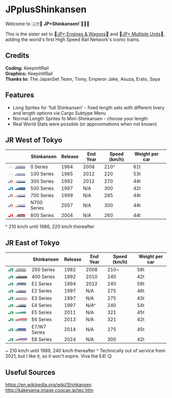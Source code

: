 # JPplusShinkansen

Welcome to 🇯🇵🚅 **JP+Shinkansen!** 🚅🇯🇵

This is the sister set to 🚂[JP+ Engines & Wagons](https://github.com/EmperorJake/JPengines)🚂 and 🚆[JP+ Multiple Units](https://github.com/Tintinfan/JPplusSet)🚆, adding the world's first High Speed Rail Network's iconic trains.

## Credits
**Coding:** KeepinItRail <br>
**Graphics:** KeepinItRail <br>
**Thanks to:** The JapanSet Team, Tinny, Emperor Jake, Asuza, Erato, Saya

## Features

* Long Sprites for 'full Shinkansen' - fixed length sets with different livery and length options via Cargo Subtype Menu
* Normal Length Sprites fo Mini-Shinkansen - choose your length
* Real World Stats were possible (or approximations when not known)


## JR West of Tokyo

| | Shinkansen | Release | End Year  | Speed (km/h) | Weight per car| |
| --- | --- | --- | --- | --- | --- | --- | 
|![0 Series](/src/gfx/0_series/purchase_original.png)| 0 Series | 1964 | 2008 |  210^ | 61t |
|![100 Series](/src/gfx/100_series/purchase_original_jnr.png)| 100 Series | 1985 | 2012 | 220 | 53t
|![300 Series](/src/gfx/300_series/purchase.png)| 300 Series | 1992 | 2012 | 270 | 44t|
|![500 Series](/src/gfx/500_series/purchase.png)| 500 Series | 1997 | N/A | 300 | 42t |
|![700 Series](/src/gfx/700_series/purchase.png)| 700 Series | 1999 | N/A | 285 | 44t |
|![N700 Series](/src/gfx/n700_series/buy_n700.png)| N700 Series | 2007 | N/A | 300|44t|
|![800 Series](/src/gfx/800_series/purchase.png)| 800 Series | 2004 | N/A | 260 | 44t

^ 210 km/h until 1986, 220 km/h thereafter

## JR East of Tokyo 

| | Shinkansen | Release | End Year  | Speed (km/h) | Weight per car | 
| --- | --- | --- | --- |--- | --- | 
|![200 Series](/src/gfx/200_series/purchase_original_jre.png)| 200 Series | 1982 | 2008 | 210~ | 58t
|![400 Series](/src/gfx/400_series/buy_400.png)| 400 Series | 1992 | 2010 | 240 | 42t
|![E1 Series](/src/gfx/e1_series/buy_e1_original.png)| E1 Series | 1994 | 2012 | 240 | 58t 
|![E2 Series](/src/gfx/e2_series/purchase.png)| E2 Series | 1997 | N/A | 275 | 46t
|![E3 Series](/src/gfx/e3_series/buy_e3_r.png)| E3 Series | 1997 | N/A | 275 | 43t
|![E4 Series](/src/gfx/e4_series/purchase_yellow.png)| E4 Series | 1997 | N/A^ | 240 | 54t |
|![E5 Series](/src/gfx/e5_series/purchase.png)| E5 Series | 2011 | N/A | 321 | 45t
|![E6 Series](/src/gfx/e6_series/purchase.png)| E6 Series | 2013| N/A | 321 | 42t 
|![E7 Series](/src/gfx/e7_series/purchase.png)| E7/W7 Series | 2014 | N/A | 275 | 45t
|![E8 Series](/src/gfx/e8_series/purchase.png)| E8 Series | 2024 | N/A | 300 | 42t

~ 210 km/h until 1989, 240 km/h thereafter
^ Technically out of service from 2021, but I like it, so it won't expire. Viva the E4! 😉

## Useful Sources

https://en.wikipedia.org/wiki/Shinkansen <br>
http://kakeyama.image.coocan.jp/tec.htm